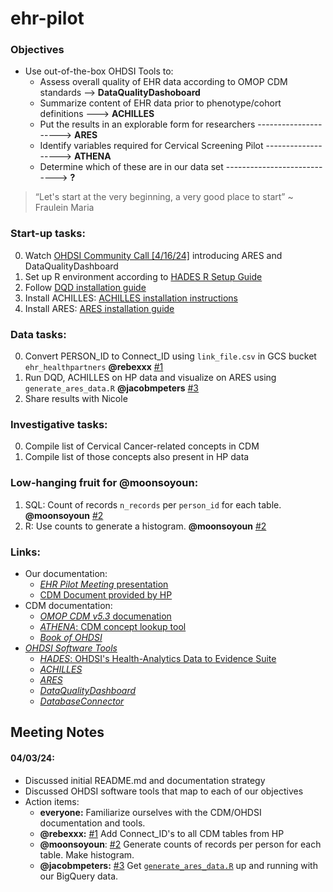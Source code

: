# ehr-pilot

### Objectives
- Use out-of-the-box OHDSI Tools to:
    - Assess overall quality of EHR data according to OMOP CDM standards --> **DataQualityDashoboard**
    - Summarize content of EHR data prior to phenotype/cohort definitions ---> **ACHILLES**
    - Put the results in an explorable form for researchers ---------------------> **ARES**
    - Identify variables required for Cervical Screening Pilot -------------------> **ATHENA**
    - Determine which of these are in our data set ----------------------------> **?**

> “Let's start at the very beginning, a very good place to start” ~ Fraulein Maria
> 
### Start-up tasks:
0) Watch [OHDSI Community Call [4/16/24]](https://www.youtube.com/watch?v=-Wovqpm7Cdc) introducing ARES and DataQualityDashboard
1) Set up R environment according to [HADES R Setup Guide](https://ohdsi.github.io/Hades/rSetup.html)
2) Follow [DQD installation guide](https://ohdsi.github.io/DataQualityDashboard/#installation)
3) Install ACHILLES: [ACHILLES installation instructions](https://ohdsi.github.io/Achilles/#installation)
4) Install ARES: [ARES installation guide](https://ohdsi.github.io/Ares/)

### Data tasks:
0) Convert PERSON_ID to Connect_ID using `link_file.csv` in GCS bucket `ehr_healthpartners` **@rebexxx** [#1](https://github.com/Analyticsphere/ehr-pilot/issues/1)
1) Run DQD, ACHILLES on HP data and visualize on ARES using `generate_ares_data.R` **@jacobmpeters** [#3](https://github.com/Analyticsphere/ehr-pilot/issues/3)
3) Share results with Nicole

### Investigative tasks:
0) Compile list of Cervical Cancer-related concepts in CDM
1) Compile list of those concepts also present in HP data

### Low-hanging fruit for @moonsoyoun:
1) SQL: Count of records `n_records` per `person_id` for each table. **@moonsoyoun** [#2](https://github.com/Analyticsphere/ehr-pilot/issues/2)
2) R: Use counts to generate a histogram. **@moonsoyoun** [#2](https://github.com/Analyticsphere/ehr-pilot/issues/2)

### Links:
- Our documentation:
    - [_EHR Pilot Meeting_ presentation](https://nih.app.box.com/file/1048412458673)
    - [CDM Document provided by HP](https://nih.app.box.com/file/1488458296044)
- CDM documentation:
    - [_OMOP CDM v5.3_ documenation](https://ohdsi.github.io/CommonDataModel/cdm53.html#person)
    - [_ATHENA_: CDM concept lookup tool](https://athena.ohdsi.org/search-terms/start)
    - [_Book of OHDSI_](https://ohdsi.github.io/TheBookOfOhdsi/)
- [_OHDSI Software Tools_](https://www.ohdsi.org/software-tools/)
    - [_HADES_: OHDSI's Health-Analytics Data to Evidence Suite](https://ohdsi.github.io/Hades/packages.html)
    - [_ACHILLES_](https://ohdsi.github.io/Achilles/)
    - [_ARES_](https://ohdsi.github.io/Ares/)
    - [_DataQualityDashboard_](https://github.com/OHDSI/DataQualityDashboard)
    - [_DatabaseConnector_](https://ohdsi.github.io/DatabaseConnector/articles/DbiAndDbplyr.html)

## Meeting Notes

#### 04/03/24: 
- Discussed initial README.md and documentation strategy
- Discussed OHDSI software tools that map to each of our objectives
- Action items:
    - **everyone:** Familiarize ourselves with the CDM/OHDSI documentation and tools.
    - **@rebexxx:** [#1](https://github.com/Analyticsphere/ehr-pilot/issues/1) Add Connect_ID's to all CDM tables from HP
    - **@moonsoyoun**: [#2](https://github.com/Analyticsphere/ehr-pilot/issues/2) Generate counts of records per person for each table. Make histogram.
    - **@jacobmpeters:** [#3](https://github.com/Analyticsphere/ehr-pilot/issues/3) Get [`generate_ares_data.R`](https://github.com/Analyticsphere/ehr-pilot/blob/main/generate_ares_data.R) up and running with our BigQuery data.
